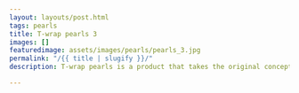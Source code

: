 ```yaml
---
layout: layouts/post.html
tags: pearls
title: T-wrap pearls 3
images: []
featuredimage: assets/images/pearls/pearls_3.jpg
permalink: "/{{ title | slugify }}/"
description: T-wrap pearls is a product that takes the original concept of the T-wrap and adds pearls to it. The product can be worn by both kids and adults.

---
```

